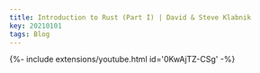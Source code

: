 ```yaml
---
title: Introduction to Rust (Part I) | David & Steve Klabnik
key: 20210101
tags: Blog
---
```




</div>{%- include extensions/youtube.html id='0KwAjTZ-CSg' -%}</div>


